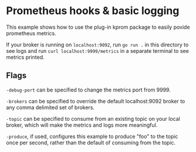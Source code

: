 Prometheus hooks & basic logging
===

This example shows how to use the plug-in kprom package to easily povide
prometheus metrics.

If your broker is running on `localhost:9092`, run `go run .` in this directory
to see logs and run `curl localhost:9999/metrics` in a separate terminal to see
metrics printed.

## Flags

`-debug-port` can be specified to change the metrics port from 9999.

`-brokers` can be specified to override the default localhost:9092 broker to
any comma delimited set of brokers.

`-topic` can be specified to consume from an existing topic on your local
broker, which will make the metrics and logs more meaningful.

`-produce`, if used, configures this example to produce "foo" to the topic
once per second, rather than the default of consuming from the topic.

